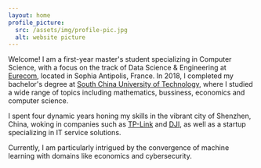 ```yaml
---
layout: home
profile_picture:
  src: /assets/img/profile-pic.jpg
  alt: website picture
---
```


<p>
  Welcome! I am a first-year master's student specializing in Computer Science, with a focus on the track of Data Science & Engineering at <a href="https://www.eurecom.fr/">Eurecom</a>, located in Sophia Antipolis, France. In 2018, I completed my bachelor's degree at <a href="https://www.scut.edu.cn/en/">South China University of Technology</a>, where I studied a wide range of topics including mathematics, bussiness, economics and computer science. 
</p>

<p>
  I spent four dynamic years honing my skills in the vibrant city of Shenzhen, China, woking in companies such as <a href="https://www.tp-link.com/en/">TP-Link</a> and <a href="https://www.dji.com/en">DJI</a>, as well as a startup specializing in IT service solutions. 
</p>

<p>
  Currently, I am particularly intrigued by the convergence of machine learning with domains like economics and cybersecurity.
</p>
